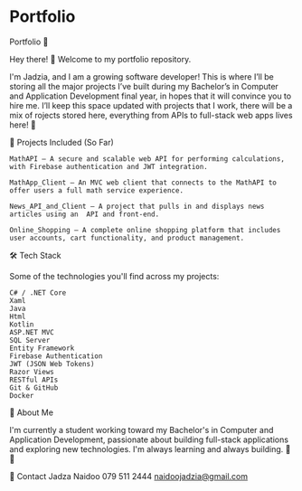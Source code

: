 # Portfolio

Portfolio 💼

Hey there! 👋 Welcome to my portfolio repository.

I'm Jadzia, and  I am a growing software developer! This is where I’ll be storing all the major projects I’ve built during my Bachelor’s in Computer and Application Development final year, in hopes that it will convince you to hire me. I’ll keep this space updated with projects that I work, there will be a mix of rojects stored here, everything from APIs to full-stack web apps lives here! 🚀

📁 Projects Included (So Far)

    MathAPI – A secure and scalable web API for performing calculations, with Firebase authentication and JWT integration.

    MathApp_Client – An MVC web client that connects to the MathAPI to offer users a full math service experience.

    News_API_and_Client – A project that pulls in and displays news articles using an  API and front-end.

    Online_Shopping – A complete online shopping platform that includes user accounts, cart functionality, and product management.

🛠️ Tech Stack

Some of the technologies you'll find across my projects:

    C# / .NET Core
    Xaml
    Java
    Html 
    Kotlin
    ASP.NET MVC
    SQL Server
    Entity Framework
    Firebase Authentication
    JWT (JSON Web Tokens)
    Razor Views
    RESTful APIs
    Git & GitHub
    Docker 

📜 About Me

I'm currently a student working toward my Bachelor's in Computer and Application Development, passionate about building full-stack applications and exploring new technologies. I'm always learning and always building. 🔧💡

📎 Contact
Jadza Naidoo
079 511 2444
naidoojadzia@gmail.com

